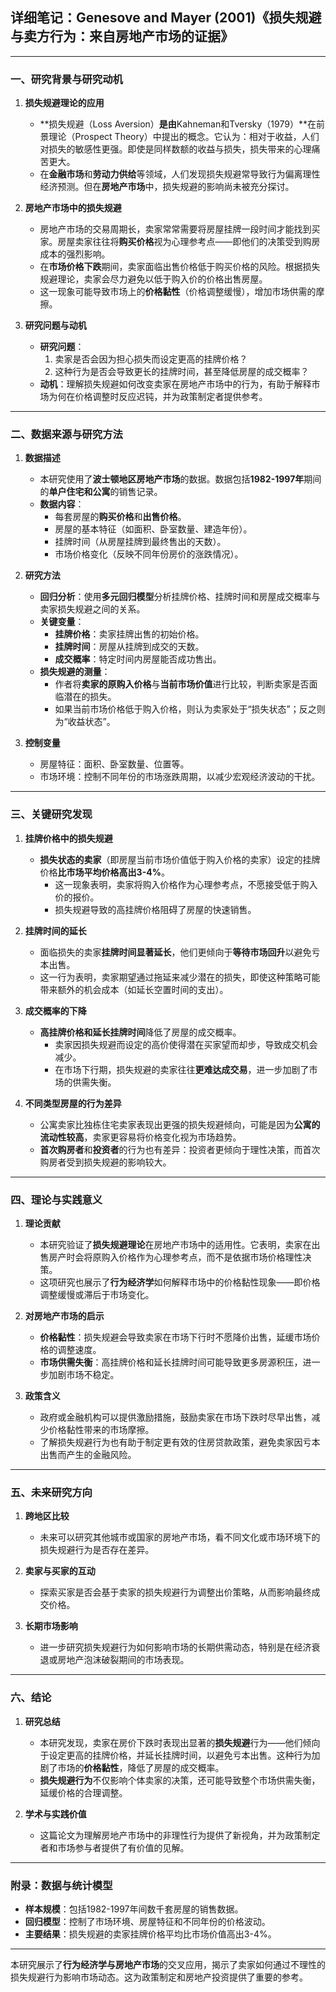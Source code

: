 ## **详细笔记：Genesove and Mayer (2001)《损失规避与卖方行为：来自房地产市场的证据》**  

---

### 一、**研究背景与研究动机**  

1. **损失规避理论的应用**  
   - **损失规避（Loss Aversion）**是由**Kahneman和Tversky（1979）**在前景理论（Prospect Theory）中提出的概念。它认为：相对于收益，人们对损失的敏感性更强。即使是同样数额的收益与损失，损失带来的心理痛苦更大。  
   - 在**金融市场**和**劳动力供给**等领域，人们发现损失规避常导致行为偏离理性经济预测。但在**房地产市场**中，损失规避的影响尚未被充分探讨。

2. **房地产市场中的损失规避**  
   - 房地产市场的交易周期长，卖家常常需要将房屋挂牌一段时间才能找到买家。房屋卖家往往将**购买价格**视为心理参考点——即他们的决策受到购房成本的强烈影响。
   - 在**市场价格下跌**期间，卖家面临出售价格低于购买价格的风险。根据损失规避理论，卖家会尽力避免以低于购入价的价格出售房屋。  
   - 这一现象可能导致市场上的**价格黏性**（价格调整缓慢），增加市场供需的摩擦。

3. **研究问题与动机**  
   - **研究问题**：  
     1. 卖家是否会因为担心损失而设定更高的挂牌价格？  
     2. 这种行为是否会导致更长的挂牌时间，甚至降低房屋的成交概率？  
   - **动机**：理解损失规避如何改变卖家在房地产市场中的行为，有助于解释市场为何在价格调整时反应迟钝，并为政策制定者提供参考。

---

### 二、**数据来源与研究方法**  

1. **数据描述**  
   - 本研究使用了**波士顿地区房地产市场**的数据。数据包括**1982-1997年**期间的**单户住宅和公寓**的销售记录。  
   - **数据内容**：  
     - 每套房屋的**购买价格**和**出售价格**。  
     - 房屋的基本特征（如面积、卧室数量、建造年份）。  
     - 挂牌时间（从房屋挂牌到最终售出的天数）。  
     - 市场价格变化（反映不同年份房价的涨跌情况）。  

2. **研究方法**  
   - **回归分析**：使用**多元回归模型**分析挂牌价格、挂牌时间和房屋成交概率与卖家损失规避之间的关系。  
   - **关键变量**：  
     - **挂牌价格**：卖家挂牌出售的初始价格。  
     - **挂牌时间**：房屋从挂牌到成交的天数。  
     - **成交概率**：特定时间内房屋能否成功售出。  
   - **损失规避的测量**：  
     - 作者将**卖家的原购入价格**与**当前市场价值**进行比较，判断卖家是否面临潜在的损失。  
     - 如果当前市场价格低于购入价格，则认为卖家处于“损失状态”；反之则为“收益状态”。

3. **控制变量**  
   - 房屋特征：面积、卧室数量、位置等。  
   - 市场环境：控制不同年份的市场涨跌周期，以减少宏观经济波动的干扰。

---

### 三、**关键研究发现**  

1. **挂牌价格中的损失规避**  
   - **损失状态的卖家**（即房屋当前市场价值低于购入价格的卖家）设定的挂牌价格**比市场平均价格高出3-4%**。  
     - 这一现象表明，卖家将购入价格作为心理参考点，不愿接受低于购入价的报价。  
     - 损失规避导致的高挂牌价格阻碍了房屋的快速销售。  

2. **挂牌时间的延长**  
   - 面临损失的卖家**挂牌时间显著延长**，他们更倾向于**等待市场回升**以避免亏本出售。  
   - 这一行为表明，卖家期望通过拖延来减少潜在的损失，即使这种策略可能带来额外的机会成本（如延长空置时间的支出）。  

3. **成交概率的下降**  
   - **高挂牌价格和延长挂牌时间**降低了房屋的成交概率。  
     - 卖家因损失规避而设定的高价使得潜在买家望而却步，导致成交机会减少。  
     - 在市场下行期，损失规避的卖家往往**更难达成交易**，进一步加剧了市场的供需失衡。

4. **不同类型房屋的行为差异**  
   - 公寓卖家比独栋住宅卖家表现出更强的损失规避倾向，可能是因为**公寓的流动性较高**，卖家更容易将价格变化视为市场趋势。  
   - **首次购房者**和**投资者**的行为也有差异：投资者更倾向于理性决策，而首次购房者受到损失规避的影响较大。

---

### 四、**理论与实践意义**

1. **理论贡献**  
   - 本研究验证了**损失规避理论**在房地产市场中的适用性。它表明，卖家在出售房产时会将原购入价格作为心理参考点，而不是依据市场价格理性决策。
   - 这项研究也展示了**行为经济学**如何解释市场中的价格黏性现象——即价格调整缓慢或滞后于市场变化。

2. **对房地产市场的启示**  
   - **价格黏性**：损失规避会导致卖家在市场下行时不愿降价出售，延缓市场价格的调整速度。  
   - **市场供需失衡**：高挂牌价格和延长挂牌时间可能导致更多房源积压，进一步加剧市场不稳定。

3. **政策含义**  
   - 政府或金融机构可以提供激励措施，鼓励卖家在市场下跌时尽早出售，减少价格黏性带来的市场摩擦。  
   - 了解损失规避行为也有助于制定更有效的住房贷款政策，避免卖家因亏本出售而产生的金融风险。

---

### 五、**未来研究方向**  

1. **跨地区比较**  
   - 未来可以研究其他城市或国家的房地产市场，看不同文化或市场环境下的损失规避行为是否存在差异。  

2. **卖家与买家的互动**  
   - 探索买家是否会基于卖家的损失规避行为调整出价策略，从而影响最终成交价格。

3. **长期市场影响**  
   - 进一步研究损失规避行为如何影响市场的长期供需动态，特别是在经济衰退或房地产泡沫破裂期间的市场表现。

---

### 六、**结论**

1. **研究总结**  
   - 本研究发现，卖家在房价下跌时表现出显著的**损失规避**行为——他们倾向于设定更高的挂牌价格，并延长挂牌时间，以避免亏本出售。这种行为加剧了市场的**价格黏性**，降低了房屋的成交概率。  
   - **损失规避行为**不仅影响个体卖家的决策，还可能导致整个市场供需失衡，延缓价格的合理调整。

2. **学术与实践价值**  
   - 这篇论文为理解房地产市场中的非理性行为提供了新视角，并为政策制定者和市场参与者提供了有价值的见解。  

---

### 附录：数据与统计模型  
- **样本规模**：包括1982-1997年间数千套房屋的销售数据。  
- **回归模型**：控制了市场环境、房屋特征和不同年份的价格波动。  
- **主要结果**：损失规避的卖家挂牌价格平均比市场价值高出3-4%。

---

本研究展示了**行为经济学与房地产市场**的交叉应用，揭示了卖家如何通过不理性的损失规避行为影响市场动态。这为政策制定和房地产投资提供了重要的参考。